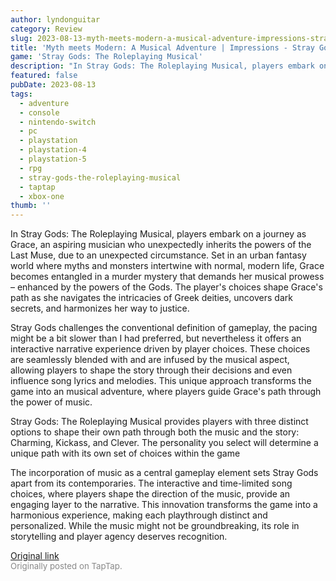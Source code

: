 ```yaml
---
author: lyndonguitar
category: Review
slug: 2023-08-13-myth-meets-modern-a-musical-adventure-impressions-stray-gods-the-roleplaying-musical
title: 'Myth meets Modern: A Musical Adventure | Impressions - Stray Gods: The Roleplaying Musical'
game: 'Stray Gods: The Roleplaying Musical'
description: "In Stray Gods: The Roleplaying Musical, players embark on a journey as Grace, an aspiring musician who unexpectedly inherits the powers of the Last Muse, due to an unexpected circumstance. Set in an urban fantasy world where myths and monsters intertwine with normal, modern life, Grace becomes entangled in a murder mystery that demands her musical prowess – enhanced by the powers of the Gods. The player's choices shape Grace's path as she navigates the intricacies of Greek deities, uncovers dark secrets, and harmonizes her way to justice."
featured: false
pubDate: 2023-08-13
tags:
  - adventure
  - console
  - nintendo-switch
  - pc
  - playstation
  - playstation-4
  - playstation-5
  - rpg
  - stray-gods-the-roleplaying-musical
  - taptap
  - xbox-one
thumb: ''
---
```


In Stray Gods: The Roleplaying Musical, players embark on a journey as Grace, an aspiring musician who unexpectedly inherits the powers of the Last Muse, due to an unexpected circumstance. Set in an urban fantasy world where myths and monsters intertwine with normal, modern life, Grace becomes entangled in a murder mystery that demands her musical prowess – enhanced by the powers of the Gods. The player's choices shape Grace's path as she navigates the intricacies of Greek deities, uncovers dark secrets, and harmonizes her way to justice.

Stray Gods challenges the conventional definition of gameplay, the pacing might be a bit slower than I had preferred, but nevertheless it offers an interactive narrative experience driven by player choices. These choices are seamlessly blended with and are infused by the musical aspect, allowing players to shape the story through their decisions and even influence song lyrics and melodies. This unique approach transforms the game into an musical adventure, where players guide Grace's path through the power of music.

Stray Gods: The Roleplaying Musical provides players with three distinct options to shape their own path through both the music and the story: Charming, Kickass, and Clever. The personality you select will determine a unique path with its own set of choices within the game

The incorporation of music as a central gameplay element sets Stray Gods apart from its contemporaries. The interactive and time-limited song choices, where players shape the direction of the music, provide an engaging layer to the narrative. This innovation transforms the game into a harmonious experience, making each playthrough distinct and personalized. While the music might not be groundbreaking, its role in storytelling and player agency deserves recognition.

[Original link](https://www.taptap.io/post/6136509)<br><span style="font-size: 0.95em; color: #888;">Originally posted on TapTap.</span>
